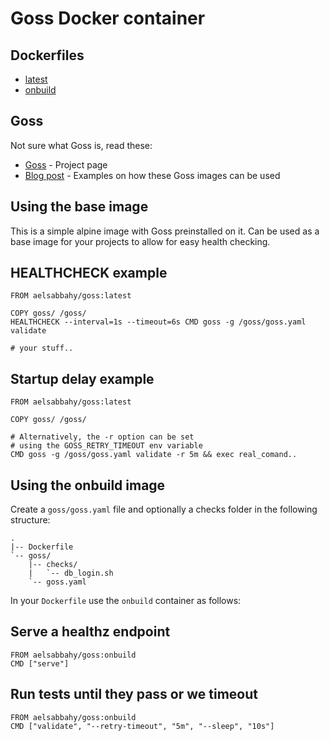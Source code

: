 # Goss Docker container
## Dockerfiles
* [latest](https://github.com/aelsabbahy/goss-docker/blob/master/Dockerfile)
* [onbuild](https://github.com/aelsabbahy/goss-docker/blob/master/onbuild/Dockerfile)

## Goss
Not sure what Goss is, read these:

* [Goss](https://github.com/aelsabbahy/goss) - Project page
* [Blog post](https://medium.com/p/fa8debbe676c) - Examples on how these Goss images can be used

## Using the base image

This is a simple alpine image with Goss preinstalled on it. Can be used as a base image for your projects to allow for easy health checking.

## HEALTHCHECK example
```
FROM aelsabbahy/goss:latest

COPY goss/ /goss/
HEALTHCHECK --interval=1s --timeout=6s CMD goss -g /goss/goss.yaml validate

# your stuff..
```

## Startup delay example
```
FROM aelsabbahy/goss:latest

COPY goss/ /goss/

# Alternatively, the -r option can be set
# using the GOSS_RETRY_TIMEOUT env variable
CMD goss -g /goss/goss.yaml validate -r 5m && exec real_comand..
```

## Using the onbuild image

Create a `goss/goss.yaml` file and optionally a checks folder in the following structure:
```
.
|-- Dockerfile
`-- goss/
    |-- checks/
    |   `-- db_login.sh
    `-- goss.yaml
```

In your `Dockerfile` use the `onbuild` container as follows:

## Serve a healthz endpoint
```
FROM aelsabbahy/goss:onbuild
CMD ["serve"]
```

## Run tests until they pass or we timeout
```
FROM aelsabbahy/goss:onbuild
CMD ["validate", "--retry-timeout", "5m", "--sleep", "10s"]
```
